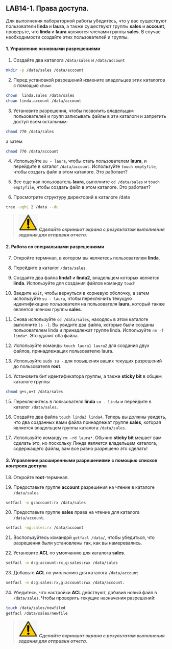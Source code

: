 ## LAB14-1. Права доступа.
Для выполнения лабораторной работы убедитесь, что у вас существуют пользователи **linda** и **laura**, а также существуют группы **sales** и **account**, проверьте, что **linda** и **laura** являются членами группы **sales**. В случае необходимости создайте этих пользователей и группы. 

#### 1. Управление основными разрешениями 

1. Создайте два каталога `/data/sales` и `/data/account`
```bash
mkdir -p /data/sales /data/account
```

2. Перед установкой разрешений измените владельцев этих каталогов с помощью `chown` 
```bash
chown  linda.sales /data/sales
chown linda.account /data/account
```

3. Установите разрешения, чтобы позволить владельцам пользователей и групп записывать файлы в эти каталоги и запретить доступ всем остальным: 
```bash
chmod 770 /data/sales 
```
а затем 

```bash
chmod 770 /data/account
```

4. Используйте `su - laura`, чтобы стать пользователем **laura**, и перейдите в каталог `/data/account`. Используйте `touch emptyfile`, чтобы создать файл в этом каталоге. Это работает? 

5. Все еще как пользователь **laura**, выполните `cd /data/sales` и `touch emptyfile`, чтобы создать файл в этом каталоге. Это работает?

6. Просмотрите структуру директорий в каталоге /data
```bash
tree -ughL 2 /data --du
```

>![Screenshot](../img/scr.png) ***Cделайте скриншот экрана c результатом выполнения задания для отправки отчета.***

#### 2. Работа со специальными разрешениями
7. Откройте терминал, в котором вы являетесь пользователем **linda**.

8. Перейдите в каталог `/data/sales`.

9.  Cоздайте два файла **linda1** и **linda2**, владельцем которых является **linda**. Используйте для создания файлов команду `touch`

10. Введите `exit`, чтобы вернуться в корневую оболочку, а затем используйте `su - laura`, чтобы переключить текущую идентификацию пользователя на пользователя **laura**, который также является членом группы **sales**. 

11. Снова используйте `cd /data/sales`, находясь в этом каталоге выполните `ls -l`. Вы увидите два файла, которые были созданы пользователем linda и принадлежат группе linda. Используйте `rm -f linda*`. Это удалит оба файла.

12. Используйте команды `touch laura1 laura2` для создания двух файлов, принадлежащих пользователю laura. 

13. Используйте `sudo su -` для повышения ваших текущих разрешений до пользователя **root**. 

14. Установите бит идентификатора группы, а также **sticky bit** в общем каталоге группы
```bash
chmod g+s,o+t /data/sales
```

15.  Переключитесь в пользователя  **linda** `su - linda` и перейдите в каталог `/data/sales`.

16. Создайте два файла `touch linda3 linda4`. Теперь вы должны увидеть, что два созданных вами файла принадлежат группе **sales**, которая является владельцем группы каталога `/data/sales`. 

17. Используйте команду `rm -rd laura*`. Обычно **sticky bit** мешает вам сделать это, но поскольку Линда является владельцем каталога, содержащего файлы, вам все равно разрешено это сделать!

#### 3. Управление расширенными разрешениями с помощью списков контроля доступа
18. Откройте **root**-терминал.
    
19. Предоставьте группе **account** разрешения на чтение в каталоге `/data/sales`
```bash
setfacl -m g:account:rx /data/sales
```

20. Предоставьте группе **sales** права на чтение для каталога `/data/account`.
```bash
setfacl -mg:sales:rx /data/account
```

21. Воспользуйтесь командой `getfacl /data/`, чтобы убедиться, что разрешения были установлены так, как вы намеревались. 
    
22. Установите **ACL** по умолчанию для каталога **sales**.
```bash
setfacl -m d:g:account:rx,g:sales:rwx /data/sales
``` 

23. Добавьте **ACL** по умолчанию для каталога `/data/account`
```bash
setfacl -m d:g:sales:rx,g:account:rwx /data/account. 
```

24. Убедитесь, что настройки **ACL** действуют, добавив новый файл в `/data/sales`. Чтобы проверить текущие назначения разрешений: 
```bash
touch /data/sales/newfiled
getfacl /data/sales/newfile
```

>![Screenshot](../img/scr.png) ***Cделайте скриншот экрана c результатом выполнения задания для отправки отчета.***

